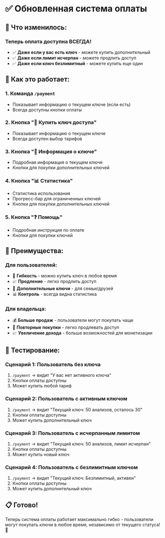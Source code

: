 # ✅ Обновленная система оплаты

## 🎯 **Что изменилось:**

### **Теперь оплата доступна ВСЕГДА!**

- ✅ **Даже если у вас есть ключ** - можете купить дополнительный
- ✅ **Даже если лимит исчерпан** - можете продлить доступ
- ✅ **Даже если ключ безлимитный** - можете купить еще один

## 📱 **Как это работает:**

### 1. **Команда `/payment`**
- Показывает информацию о текущем ключе (если есть)
- Всегда доступны кнопки оплаты

### 2. **Кнопка "💎 Купить ключ доступа"**
- Показывает информацию о текущем ключе
- Всегда доступен выбор тарифов

### 3. **Кнопка "🔐 Информация о ключе"**
- Подробная информация о текущем ключе
- Кнопки для покупки дополнительных ключей

### 4. **Кнопка "📊 Статистика"**
- Статистика использования
- Прогресс-бар для ограниченных ключей
- Кнопки для покупки дополнительных ключей

### 5. **Кнопка "❓ Помощь"**
- Подробная инструкция по оплате
- Кнопки для покупки ключей

## 🎉 **Преимущества:**

### **Для пользователей:**
- 🔄 **Гибкость** - можно купить ключ в любое время
- 📈 **Продление** - легко продлить доступ
- 💎 **Дополнительные ключи** - для семьи/друзей
- 📊 **Контроль** - всегда видна статистика

### **Для владельца:**
- 💰 **Больше продаж** - пользователи могут покупать чаще
- 🔄 **Повторные покупки** - легко продлевать доступ
- 📈 **Увеличение дохода** - больше возможностей для монетизации

## 🧪 **Тестирование:**

### **Сценарий 1: Пользователь без ключа**
1. `/payment` → видит "У вас нет активного ключа"
2. Кнопки оплаты доступны
3. Может купить любой тариф

### **Сценарий 2: Пользователь с активным ключом**
1. `/payment` → видит "Текущий ключ: 50 анализов, осталось 30"
2. Кнопки оплаты доступны
3. Может купить дополнительный ключ

### **Сценарий 3: Пользователь с исчерпанным лимитом**
1. `/payment` → видит "Текущий ключ: 50 анализов, лимит исчерпан"
2. Кнопки оплаты доступны
3. Может купить новый ключ

### **Сценарий 4: Пользователь с безлимитным ключом**
1. `/payment` → видит "Текущий ключ: Безлимитный, активен"
2. Кнопки оплаты доступны
3. Может купить дополнительный ключ

## 📋 **Готово!**

Теперь система оплаты работает максимально гибко - пользователи могут покупать ключи в любое время, независимо от текущего статуса! 🎉
